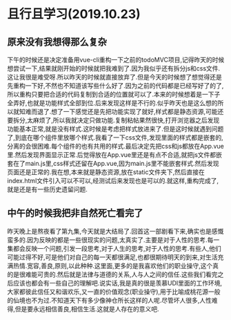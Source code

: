 # 且行且学习(2019.10.23)

## 原来没有我想得那么复杂

下午的时候还是决定准备用vue-cli重构一下之前的todoMVC项目,记得昨天的时候想尝试一下,结果就刚开始的时候就把我难到了.因为我似乎还有拆分js和css文件.这让我很是难受呀.所以昨天的时候就直接放弃了.但是今天的时候想了想觉得还是先重构一下好,不然也不知道该写些什么好了.因为之前的代码都是已经写好了的了,所以重构只要把合适的代码复制到合适的位置就可以了.本来的时候想着是一下子全弄好,也就是功能样式全部到位.后来发现这样是不行的.似乎昨天也是这么想的所以就知难而退了.想了一下感觉还是先把功能实现了就好,样式都是静态资源,可能还要拆分,太麻烦了,所以我就决定只做功能.复制粘帖果然很快,打开浏览器之后发现功能基本正常,就是没有样式.这时候是考虑把样式放进来了.但是这时候就遇到问题了,到底在哪个组件里放哪个样式.我看了一下css文件,发现里面的样式都是嵌套的,分离的会很困难.每个组件的也有共用的样式.最后决定先把css和js都放在App.vue里.然后发现界面显示正常.后觉得放在App.vue里还是有点不合适,就把js文件都嵌套在了main.js里,css样式还留在App.vue,因为main.js里不能嵌套样式.然后发现页面还是正常的.我在想,本来就是静态资源,放在static文件夹下,然后直接在index.html文件引入可以不可以,经测试后来发现也是可以的.就这样,重构完成了,就是还是有一些历史遗留问题.

## 中午的时候我把非自然死亡看完了

昨天晚上是熬夜看了第九集,今天就是大结局了.回首这一部剧看下来,确实也是感慨蛮多的.因为反映的都是一些很现实的问题,太真实了.主要是对于人性的思考.每一集都会反映一个问题,引发一段思考,对于人生的思考,对于人性的思考.有些人,他们可能过得不好,可是他们对自己的每一天都很满足,也都很期待明天的到来,对生活充满热情.宽容,善良,原则,以此种种.这里面,更多的是我喜欢他们的职业操守,这个真的是很难能可贵的.然后就是法律与道德的关系,人与人之间的信任.这些我们看完之后应该也都会有一些自己的理解吧.说实话,我是真的很是羡慕UDI里面的工作环境,大家都彼此信任又和谐欢乐,又一直的价值观念(职业操守),用于比喻成桃花源一般的仙境也不为过.不知道天下有多少像神仓所长这样的人呢.尽管坏人很多,人性难得,但是要永远相信善良,相信生活.这就是人存在的意义吧.
